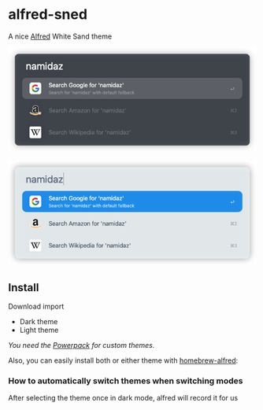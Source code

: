 # alfred-sned
A nice [Alfred](https://www.alfredapp.com) White Sand theme

![moony](./images/moony.png)

![cloudy](./images/cloudy.png)

## Install 

Download import

- Dark theme
- Light theme



*You need the [Powerpack](https://www.alfredapp.com/powerpack/) for custom themes.*


Also, you can easily install both or either theme with [homebrew-alfred](https://github.com/danielbayley/homebrew-alfred):


### How to automatically switch themes when switching modes

After selecting the theme once in dark mode, alfred will record it for us







